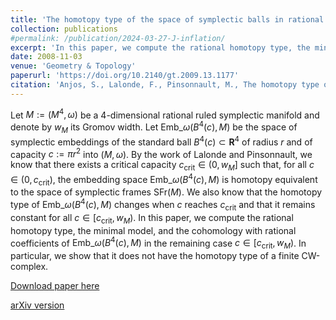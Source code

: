 ```yaml
---
title: 'The homotopy type of the space of symplectic balls in rational ruled 4-manifolds'
collection: publications
#permalink: /publication/2024-03-27-J-inflation/ 
excerpt: 'In this paper, we compute the rational homotopy type, the minimal model, and the cohomology with rational coefficients of the embedding space $\mathrm{Emb}\_{\omega}(B^{4}(c),M)$ for a "large" ball of  capacity $c \in [c_{\mathrm{crit}},w_{M})$. In particular, we show that it does not have the homotopy type of a finite CW-complex.'
date: 2008-11-03
venue: 'Geometry & Topology'
paperurl: 'https://doi.org/10.2140/gt.2009.13.1177'
citation: 'Anjos, S., Lalonde, F., Pinsonnault, M., The homotopy type of the space of symplectic balls in rational ruled 4-manifolds. Geom. Topol. 13 (2009), no.2, 1177–1227.'
---
```

Let $M:=(M^{4},\omega)$ be a 4-dimensional rational ruled symplectic manifold and denote by $w_{M}$ its Gromov width. Let $\mathrm{Emb}\_{\omega}(B^{4}(c),M)$ be the space of symplectic embeddings of the standard ball $B^4(c)\subset \mathbf{R}^4$ of radius $r$ and of capacity $c:= \pi r^2$ into $(M,\omega)$. By the work of Lalonde and Pinsonnault, we know that there exists a critical capacity $c_{\mathrm{crit}} \in (0,w_{M}]$ such that, for all $c\in(0,c_{\mathrm{crit}})$, the embedding space $\mathrm{Emb}\_{\omega}(B^{4}(c),M)$ is homotopy equivalent to the space of symplectic frames $\mathrm{SFr}(M)$. We also know that the homotopy type of $\mathrm{Emb}\_{\omega}(B^{4}(c),M)$ changes when $c$ reaches $c_{\mathrm{crit}}$ and that it remains constant for all $c \in [c_{\mathrm{crit}},w_{M})$. In this paper, we compute the rational homotopy type, the minimal model, and the cohomology with rational coefficients of $\mathrm{Emb}\_{\omega}(B^{4}(c),M)$ in the remaining case $c \in [c_{\mathrm{crit}},w_{M})$. In particular, we show that it does not have the homotopy type of a finite CW-complex.

[Download paper here](https://doi.org/10.2140/gt.2009.13.1177)

[arXiv version](https://arxiv.org/abs/0807.1031)
